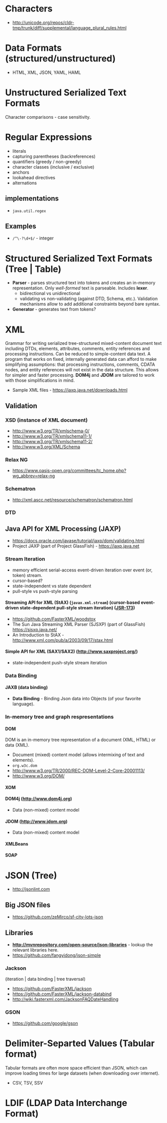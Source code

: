 # Characters
- http://unicode.org/repos/cldr-tmp/trunk/diff/supplemental/language_plural_rules.html

Data Formats (structured/unstructured)
===================
- HTML, XML, JSON, YAML, HAML

# Unstructured Serialized Text Formats

Character comparisons - case sensitivity.

# Regular Expressions
- literals
- capturing parentheses (backreferences)
- quantifiers (greedy / non-greedy)
- character classes (inclusive / exclusive)
- anchors
- lookahead directives
- alternations

## implementations
- `java.util.regex`

## Examples
- `/^\-?\d+$/` - integer

# Structured Serialized Text Formats (Tree | Table)
- **Parser** - parses structured text into tokens and creates an in-memory representation. Only *well-formed* text is parseable. Includes **lexer**.
  + bidirectional vs unidirectional
  + validating vs non-validating (against DTD, Schema, etc.). Validation mechanisms allow to add additional constraints beyond bare syntax.
- **Generator** - generates text from tokens?

# XML
Grammar for writing serialized tree-structured mixed-content document text including DTDs, elements, attributes, comments, entity references and processing instructions. Can be reduced to simple-content data text. A program that works on fixed, internally generated data can afford to make simplifying assumptions: that processing instructions, comments, CDATA nodes, and entity references will not exist in the data structure. This allows for simpler and faster processing. **DOM4j** and **JDOM** are tailored to work with those simplifications in mind.
- Sample XML files - https://jaxp.java.net/downloads.html

## Validation

### XSD (instance of XML document)
- http://www.w3.org/TR/xmlschema-0/
- http://www.w3.org/TR/xmlschema11-1/
- http://www.w3.org/TR/xmlschema11-2/
- http://www.w3.org/XML/Schema

### Relax NG
- https://www.oasis-open.org/committees/tc_home.php?wg_abbrev=relax-ng

### Schematron
- http://xml.ascc.net/resource/schematron/schematron.html

### DTD

## Java API for XML Processing (JAXP)
- https://docs.oracle.com/javase/tutorial/jaxp/dom/validating.html
- Project JAXP (part of Project GlassFish) - https://jaxp.java.net

### Stream Iteration
- memory efficient serial-access event-driven iteration over event (or, token) stream.
- cursor-based?
- state-independent vs state dependent
- pull-style vs push-style parsing

#### Streaming API for XML (StAX) (`javax.xml.stream`) (cursor-based event-driven state-dependent pull-style stream iteration) ([JSR-173](https://jcp.org/en/jsr/detail?id=173))
  + https://github.com/FasterXML/woodstox
  + The Sun Java Streaming XML Parser (SJSXP) (part of GlassFish) https://sjsxp.java.net/
  + An Introduction to StAX - http://www.xml.com/pub/a/2003/09/17/stax.html

#### Simple API for XML (SAX1/SAX2) (http://www.saxproject.org/)
  + state-independent push-style stream iteration

### Data Binding
#### JAXB (data binding)
- **Data Binding** - Binding Json data into Objects (of your favorite language).

### In-memory tree and graph respresentations

#### DOM
DOM is an in-memory tree representation of a document (XML, HTML) or data (XML).
- Document (mixed) content model (allows intermixing of text and elements).
- `org.w3c.dom`
- http://www.w3.org/TR/2000/REC-DOM-Level-2-Core-20001113/
- http://www.w3.org/DOM/

#### XOM

#### DOM4j (http://www.dom4j.org)
- Data (non-mixed) content model

#### JDOM (http://www.jdom.org)
- Data (non-mixed) content model

#### XMLBeans

#### SOAP

# JSON (Tree)
- http://jsonlint.com

## Big JSON files
- https://github.com/zeMirco/sf-city-lots-json

## Libraries
- **http://mvnrepository.com/open-source/json-libraries** - lookup the relevant libraries here.
- https://github.com/fangyidong/json-simple

### Jackson
(iteration | data binding | tree traversal)
- https://github.com/FasterXML/jackson
- https://github.com/FasterXML/jackson-databind
- http://wiki.fasterxml.com/JacksonFAQDateHandling

### GSON
- https://github.com/google/gson

# Delimiter-Separted Values (Tabular format)
Tabular formats are often more space efficient than JSON, which can improve loading times for large datasets (when downloading over internet).
- CSV, TSV, SSV 

# LDIF (LDAP Data Interchange Format)
